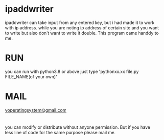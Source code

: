 # ipaddwriter
ipaddwriter can take input from any entered key, but i had made it to work with ip address. while you are noting ip address of certain site and you want to write but also don't want to write it double. This program came handdy to me. 

# RUN
you can run with python3.8 or above 
just type 'pythonxx.xx file.py FILE_NAME(of your own)'

# MAIL
voperatingsystem@gmail.com

#
you can modify or distribute without anyone permission. But if you have less line of code for the same purpose please mail me. 
